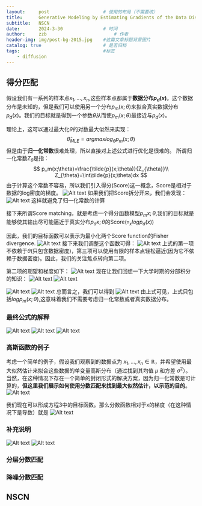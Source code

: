 ```yaml
---
layout:     post   				    # 使用的布局（不需要改）
title:      Generative Modeling by Estimating Gradients of the Data Distribution
subtitle:   NSCN
date:       2024-3-30 				# 时间
author:     zzb 						# 作者
header-img: img/post-bg-2015.jpg 	#这篇文章标题背景图片
catalog: true 						# 是否归档
tags:								#标签
    - diffusion
---
```



## 得分匹配
假设我们有一系列的样本点$`x_1,...,x_n`$,这些样本点都属于**数据分布$p_d(x)$**。这个数据分布是未知的，但是我们可以使用另一个分布$p_m(x;\theta)$来拟合真实数据分布$p_d(x)$。我们的目标就是得到一个参数$\theta$从而使$p_m(x;\theta)$最接近与$p_d(x)$。

理论上，这可以通过最大化$\theta$的对数最大似然来实现：
$$\hat{\theta}_{MLE}=argmaxlog_{\theta}p_m(x;\theta)$$
但是由于**归一化常数**很难处理，所以直接对上述公式进行优化是很难的。
所谓归一化常数$Z_{\theta}$是指：
$$
p_m(x;\theta)=\frac{\tilde{p}(x;\theta)}{Z_{\theta}}\\
Z_{\theta}=\int\tilde{p}(x;\theta)dx
$$
由于计算这个常数不容易，所以我们引入得分(Score)这一概念，Score是相对于数据的log密度的梯度。
![Alt text](image.png)
如果我们把Score拆分开来，我们会发现：
![Alt text](image-1.png)
这样就避免了归一化常数的计算

接下来所谓Score matching，就是考虑一个得分函数模型$p_m{x;\theta}$,我们的目标就是能够使其输出尽可能逼近于真实分布$p_d{x;\theta}$的Score($\triangledown_xlogp_d(x)$)

因此，我们的目标函数可以表示为最小化两个Score function的Fisher divergence.
![Alt text](image-2.png)
接下来我们调整这个函数可得：
![Alt text](image-3.png)
上式的第一项不依赖于$\theta$(只包含数据密度)，第三项可以使用有限的样本点轻松逼近(因为它不依赖于数据密度)。因此，我们的关注焦点转向第二项。

第二项的期望和梯度如下：
![Alt text](image-4.png)
现在让我们回想一下大学时期的分部积分的知识：
![Alt text](image-5.png)
![Alt text](image-6.png)

![Alt text](image-15.png)
![Alt text](image-16.png)
总而言之，我们可以得到
![Alt text](image-7.png)
由上式可见，上式只包括$logp_m(x;\theta)$,这意味着我们不需要考虑归一化常数或者真实数据分布。

### 最终公式的解释
![Alt text](image-7.png)
![Alt text](image-8.png)
![Alt text](image-9.png)

### 高斯函数的例子
考虑一个简单的例子，假设我们观察到的数据点为 $x_1, \ldots, x_n \in \mathbb{R}$，并希望使用最大似然估计来拟合这些数据的单变量高斯分布（通过找到其均值 $\mu$ 和方差 $\sigma^2$）。当然，在这种情况下存在一个简单的封闭形式的解决方案，因为归一化常数是可计算的，**但这里我们展示如何使用分数匹配来找到最大似然估计，以示范的目的**。
![Alt text](image-10.png)

我们现在可以形成方程3中的目标函数。那么分数函数相对于x的梯度（在这种情况下是导数）就是
![Alt text](image-11.png)

### 补充说明
![Alt text](image-13.png)
![Alt text](image-14.png)

### 分层分数匹配

### 降噪分数匹配

## NSCN